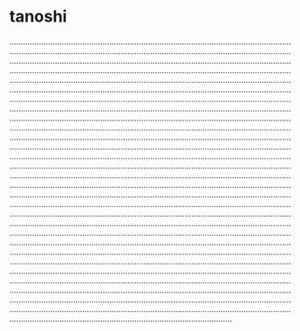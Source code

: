 # tanoshi

..............................................................................................................................................................................................................................................................................................................................................................................................................................................................................................................................................................................................................................................................................................................................................................................................................................................................................................................................................................................................................................................................................................................................................................................................................................................................................................................................................................................................................................................................................................................................................................................................................................................................................................................................................................................................................................................................................................................................................................................................................................................................................................................................................................................................................................................................................................................................................................................................................................................................................................................................................................................................................................................................................................................................................................................................................................................................................................................................................................................................................................................................................................................................................................................................................................................................................................................................................................................................................................................................................................................................................................................................................................................................................................................................................................................................................................................